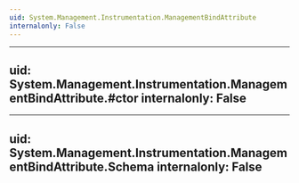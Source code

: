 ```yaml
---
uid: System.Management.Instrumentation.ManagementBindAttribute
internalonly: False
---
```


---
uid: System.Management.Instrumentation.ManagementBindAttribute.#ctor
internalonly: False
---

---
uid: System.Management.Instrumentation.ManagementBindAttribute.Schema
internalonly: False
---

